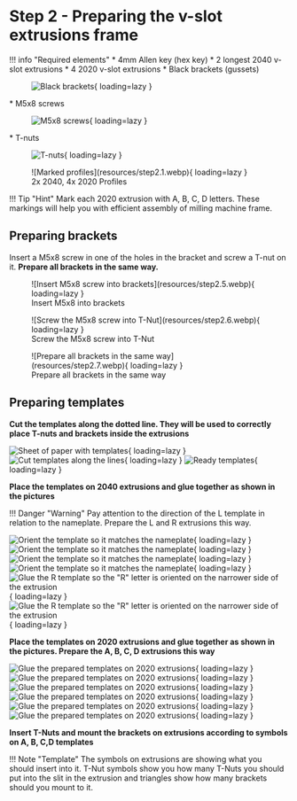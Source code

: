 # Step 2 - Preparing the v-slot extrusions frame 

!!! info "Required elements"
    * 4mm Allen key (hex key) 
    * 2 longest 2040 v-slot extrusions 
    * 4 2020 v-slot extrusions
    * Black brackets (gussets)
    <figure markdown>
    ![Black brackets](resources/step2.2.webp){ loading=lazy }
    </figure>
    * M5x8 screws
    <figure markdown>
    ![M5x8 screws](resources/step2.4.webp){ loading=lazy }
    </figure>
    * T-nuts
    <figure markdown>
    ![T-nuts](resources/step2.3.webp){ loading=lazy }
    </figure>

<figure markdown>
![Marked profiles](resources/step2.1.webp){ loading=lazy }
<figcaption>2x 2040, 4x 2020 Profiles</figcaption>
</figure>

!!! Tip "Hint"
    Mark each 2020 extrusion with A, B, C, D letters. These markings will help you with efficient assembly of milling machine frame.

## Preparing brackets
Insert a M5x8 screw in one of the holes in the bracket and screw a T-nut on it. __Prepare all brackets in the same way.__

<figure markdown>
![Insert M5x8 screw into brackets](resources/step2.5.webp){ loading=lazy }
<figcaption>Insert M5x8 into brackets</figcaption>
</figure>

<figure markdown>
![Screw the M5x8 screw into T-Nut](resources/step2.6.webp){ loading=lazy }
<figcaption>Screw the M5x8 screw into T-Nut</figcaption>
</figure>

<figure markdown>
![Prepare all brackets in the same way](resources/step2.7.webp){ loading=lazy }
<figcaption>Prepare all brackets in the same way</figcaption>
</figure>

## Preparing templates
__Cut the templates along the dotted line. They will be used to correctly place T-nuts and brackets inside the extrusions__

![Sheet of paper with templates](resources/step2.8.webp){ loading=lazy }
![Cut templates along the lines](resources/step2.9.webp){ loading=lazy }
![Ready templates](resources/step2.10.webp){ loading=lazy }

__Place the templates on 2040 extrusions and glue together as shown in the pictures__

!!! Danger "Warning"
    Pay attention to the direction of the L template in relation to the nameplate. Prepare the L and R extrusions this way.

![Orient the template so it matches the nameplate](resources/step2.11.webp){ loading=lazy }
![Orient the template so it matches the nameplate](resources/step2.12.webp){ loading=lazy }
![Orient the template so it matches the nameplate](resources/step2.13.webp){ loading=lazy }
![Orient the template so it matches the nameplate](resources/step2.14.webp){ loading=lazy }
![Glue the R template so the "R" letter is oriented on the narrower side of the extrusion](resources/step2.15.webp){ loading=lazy }
![Glue the R template so the "R" letter is oriented on the narrower side of the extrusion](resources/step2.16.webp){ loading=lazy }

__Place the templates on 2020 extrusions and glue together as shown in the pictures. Prepare the A, B, C, D extrusions this way__

![Glue the prepared templates on 2020 extrusions](resources/step2.17.webp){ loading=lazy }
![Glue the prepared templates on 2020 extrusions](resources/step2.18.webp){ loading=lazy }
![Glue the prepared templates on 2020 extrusions](resources/step2.19.webp){ loading=lazy }
![Glue the prepared templates on 2020 extrusions](resources/step2.20.webp){ loading=lazy }
![Glue the prepared templates on 2020 extrusions](resources/step2.21.webp){ loading=lazy }
![Glue the prepared templates on 2020 extrusions](resources/step2.22.webp){ loading=lazy }

__Insert T-Nuts and mount the brackets on extrusions according to symbols on A, B, C,D templates__

!!! Note "Template"
    The symbols on extrusions are showing what you should insert into it. T-Nut symbols show you how many T-Nuts you should put into the slit in the extrusion and triangles show how many brackets should you mount to it.
